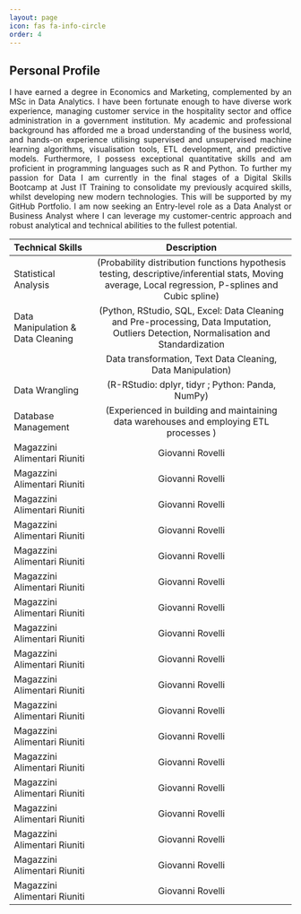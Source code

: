 ```yaml
---
layout: page
icon: fas fa-info-circle
order: 4
---
```


## Personal Profile

<div align="justify"> I have earned a degree in Economics and Marketing, complemented by an MSc in Data Analytics. I have been fortunate enough to have diverse work experience, managing customer service in the hospitality sector and office administration in a government institution. My academic and professional background has afforded me a broad understanding of the business world, and hands-on experience utilising supervised and unsupervised machine learning algorithms, visualisation tools, ETL development, and predictive models. Furthermore, I possess exceptional quantitative skills and am proficient in programming languages such as R and Python.
To further my passion for Data I am currently in the final stages of a Digital Skills Bootcamp at Just IT Training to consolidate my previously acquired skills, whilst developing new modern technologies. This will be supported by my GitHub Portfolio.
I am now seeking an Entry-level role as a Data Analyst or Business Analyst where I can leverage my customer-centric approach and robust analytical and technical abilities to the fullest potential. </div>


| Technical Skills                  |                                                 Description                                                                                         |
|:----------------------------------|:---------------------------------------------------------------------------------------------------------------------------------------------------:|
| Statistical Analysis              | (Probability distribution functions hypothesis testing, descriptive/inferential stats, Moving average, Local regression, P-splines and Cubic spline)|
| Data Manipulation & Data Cleaning | (Python, RStudio, SQL, Excel: Data Cleaning and Pre-processing, Data Imputation, Outliers Detection, Normalisation and Standardization             |
|                                   |  Data transformation, Text Data Cleaning, Data Manipulation)                                                                                        |
| Data Wrangling                    | (R-RStudio: dplyr, tidyr ; Python: Panda, NumPy)                                                                                                    |
| Database Management               | (Experienced in building and maintaining data warehouses and employing ETL processes )                                                              |
| Magazzini Alimentari Riuniti      | Giovanni Rovelli                                                                                                                                    |
| Magazzini Alimentari Riuniti      | Giovanni Rovelli                                                                                                                                    |
| Magazzini Alimentari Riuniti      | Giovanni Rovelli                                                                                                                                    |
| Magazzini Alimentari Riuniti      | Giovanni Rovelli                                                                                                                                    |
| Magazzini Alimentari Riuniti      | Giovanni Rovelli                                                                                                                                    |
| Magazzini Alimentari Riuniti      | Giovanni Rovelli                                                                                                                                    |
| Magazzini Alimentari Riuniti      | Giovanni Rovelli                                                                                                                                    |
| Magazzini Alimentari Riuniti      | Giovanni Rovelli                                                                                                                                    |
| Magazzini Alimentari Riuniti      | Giovanni Rovelli                                                                                                                                    |
| Magazzini Alimentari Riuniti      | Giovanni Rovelli                                                                                                                                    |
| Magazzini Alimentari Riuniti      | Giovanni Rovelli                                                                                                                                    |
| Magazzini Alimentari Riuniti      | Giovanni Rovelli                                                                                                                                    |
| Magazzini Alimentari Riuniti      | Giovanni Rovelli                                                                                                                                    |
| Magazzini Alimentari Riuniti      | Giovanni Rovelli                                                                                                                                    |
| Magazzini Alimentari Riuniti      | Giovanni Rovelli                                                                                                                                    |
| Magazzini Alimentari Riuniti      | Giovanni Rovelli                                                                                                                                    |
| Magazzini Alimentari Riuniti      | Giovanni Rovelli                                                                                                                                    |
| Magazzini Alimentari Riuniti      | Giovanni Rovelli                                                                                                                                    |
